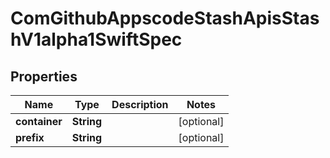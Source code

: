 
# ComGithubAppscodeStashApisStashV1alpha1SwiftSpec

## Properties
Name | Type | Description | Notes
------------ | ------------- | ------------- | -------------
**container** | **String** |  |  [optional]
**prefix** | **String** |  |  [optional]



